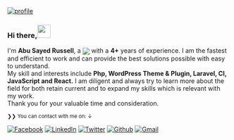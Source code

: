 <a href="https://github.com/rsrussell36" target="_blank">
<img src="https://github.com/rsrussell36/rsrussell36/blob/05c7b396e723208dae01a84f7bc2c74d6329fe8a/russell.png" alt="profile" />
</a>

### Hi there,<img src="https://media.giphy.com/media/hvRJCLFzcasrR4ia7z/giphy.gif" width="30px">

I'm <strong> Abu Sayed Russell</strong>, a <a href="https://github.com/rsrussell36"><img align="center" src="https://img.shields.io/badge/Full%20Stack-Engineer-brightgreen"/></a> with a <strong>4+</strong> years of experience. I am the fastest and efficient to work and can provide the best solutions possible with easy to understand.<br>
My skill and interests include <strong>Php, WordPress Theme & Plugin, Laravel, CI, JavaScript and React.</strong>
I am diligent and always try to learn more about the field for both retain current and to expand my skills which is relevant with my work. 
<br>
Thank you for your valuable time and consideration.
</p>

<small>❯❯ You can contact with me on: ↓</small>


[![Facebook](https://img.shields.io/badge/Facebook-Abu%20Sayed%20Russell-3b5998)][f] [![LinkedIn](https://img.shields.io/badge/LinkedIn-Abu%20Sayed%20Russell-0e76a8)][l] [![Twitter](https://img.shields.io/twitter/follow/abusayedrussell?label=%40abusayedrussell&style=social)][t] [![Github](https://img.shields.io/github/followers/rsrussell36?style=social&label=Follow)][g] [![Gmail](https://img.shields.io/badge/E--Mail-abusayedusell%40gmail.com-blue)][gm]

[f]: https://www.facebook.com/abu.sayed.russell.036/
[l]: https://www.linkedin.com/in/abusayedrussell/
[t]: https://twitter.com/abusayedrussell
[g]: https://github.com/rsrussell36
[gm]: mailto:abusayedrussell@gmail.com
